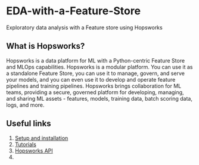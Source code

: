 # EDA-with-a-Feature-Store
Exploratory data analysis with a Feature store using Hopsworks

## What is Hopsworks?
Hopsworks is a data platform for ML with a Python-centric Feature Store and MLOps capabilities. Hopsworks is a modular platform. You can use it as a standalone Feature Store, you can use it to manage, govern, and serve your models, and you can even use it to develop and operate feature pipelines and training pipelines. Hopsworks brings collaboration for ML teams, providing a secure, governed platform for developing, managing, and sharing ML assets - features, models, training data, batch scoring data, logs, and more.


## Useful links 
1. [Setup and installation]([url](https://docs.hopsworks.ai/3.2/setup_installation/))
2. [Tutorials]([url](https://docs.hopsworks.ai/3.2/tutorials/)https://docs.hopsworks.ai/3.2/tutorials/)
3. [Hopsworks API]([url](https://docs.hopsworks.ai/hopsworks-api/3.2/generated/api/login/)https://docs.hopsworks.ai/hopsworks-api/3.2/generated/api/login/)
4. 



